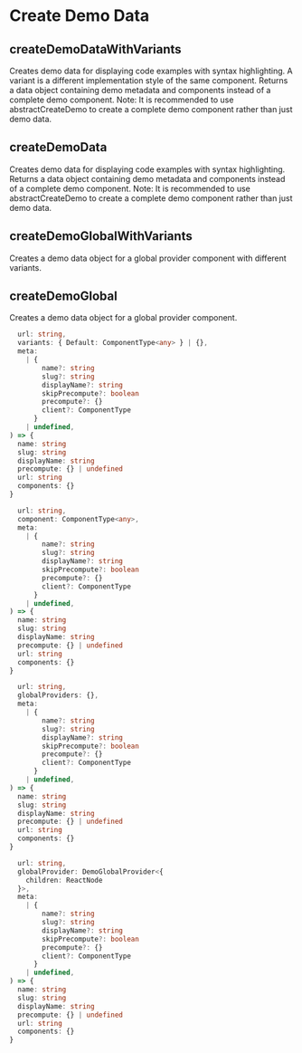 # Create Demo Data

[//]: types.ts "<-- Autogenerated By (do not edit the following markdown directly)"

## createDemoDataWithVariants

Creates demo data for displaying code examples with syntax highlighting.
A variant is a different implementation style of the same component.
Returns a data object containing demo metadata and components instead of a complete demo component.
Note: It is recommended to use abstractCreateDemo to create a complete demo component rather than just demo data.

## createDemoData

Creates demo data for displaying code examples with syntax highlighting.
Returns a data object containing demo metadata and components instead of a complete demo component.
Note: It is recommended to use abstractCreateDemo to create a complete demo component rather than just demo data.

## createDemoGlobalWithVariants

Creates a demo data object for a global provider component with different variants.

## createDemoGlobal

Creates a demo data object for a global provider component.

```typescript
  url: string,
  variants: { Default: ComponentType<any> } | {},
  meta:
    | {
        name?: string
        slug?: string
        displayName?: string
        skipPrecompute?: boolean
        precompute?: {}
        client?: ComponentType
      }
    | undefined,
) => {
  name: string
  slug: string
  displayName: string
  precompute: {} | undefined
  url: string
  components: {}
}
```

```typescript
  url: string,
  component: ComponentType<any>,
  meta:
    | {
        name?: string
        slug?: string
        displayName?: string
        skipPrecompute?: boolean
        precompute?: {}
        client?: ComponentType
      }
    | undefined,
) => {
  name: string
  slug: string
  displayName: string
  precompute: {} | undefined
  url: string
  components: {}
}
```

```typescript
  url: string,
  globalProviders: {},
  meta:
    | {
        name?: string
        slug?: string
        displayName?: string
        skipPrecompute?: boolean
        precompute?: {}
        client?: ComponentType
      }
    | undefined,
) => {
  name: string
  slug: string
  displayName: string
  precompute: {} | undefined
  url: string
  components: {}
}
```

```typescript
  url: string,
  globalProvider: DemoGlobalProvider<{
    children: ReactNode
  }>,
  meta:
    | {
        name?: string
        slug?: string
        displayName?: string
        skipPrecompute?: boolean
        precompute?: {}
        client?: ComponentType
      }
    | undefined,
) => {
  name: string
  slug: string
  displayName: string
  precompute: {} | undefined
  url: string
  components: {}
}
```
